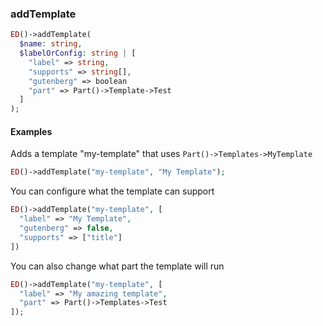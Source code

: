 ### **addTemplate**

```php
ED()->addTemplate(
  $name: string,
  $labelOrConfig: string | [
    "label" => string,
    "supports" => string[],
    "gutenberg" => boolean
    "part" => Part()->Template->Test
  ]
);
```

#### **Examples**

Adds a template "my-template" that uses `Part()->Templates->MyTemplate`

```php
ED()->addTemplate("my-template", "My Template");
```

You can configure what the template can support

```php
ED()->addTemplate("my-template", [
  "label" => "My Template",
  "gutenberg" => false,
  "supports" => ["title"]
])
```

You can also change what part the template will run

```php
ED()->addTemplate("my-template", [
  "label" => "My amazing template",
  "part" => Part()->Templates->Test
]);
```
